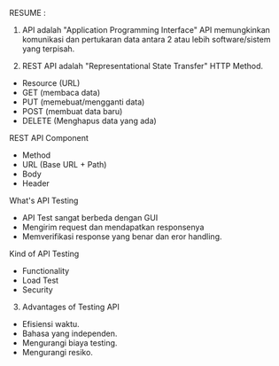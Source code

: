 RESUME :

1. API adalah "Application Programming Interface"
API memungkinkan komunikasi dan pertukaran data antara 2 atau lebih software/sistem yang terpisah. 

2. REST API adalah "Representational State Transfer"
HTTP Method. 
- Resource (URL)
- GET (membaca data)
- PUT (memebuat/mengganti data)
- POST (membuat data baru)
- DELETE (Menghapus data yang ada)

REST API Component 
- Method 
- URL (Base URL + Path)
- Body
- Header 

What's API Testing 
- API Test sangat berbeda dengan GUI 
- Mengirim request dan mendapatkan responsenya 
- Memverifikasi response yang benar dan eror handling. 

Kind of API Testing 
- Functionality 
- Load Test
- Security 

3. Advantages of Testing API 
- Efisiensi waktu. 
- Bahasa yang independen. 
- Mengurangi biaya testing.
- Mengurangi resiko. 

